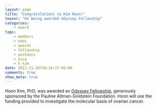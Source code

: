 ```yaml
---
layout: page
title: "Congratulations to Kim Hoon!"
teaser: "On being awarded Odyssey Fellowship"
categories:
    - award
tags:
    - members
    - news
    - awards
    - fellowship
    - postdocs
    - ovca
    - h_kim
date: 2011-11-28T10:14:27-05:00
comments: true
show_meta: true
---
```

 
Hoon Kim, PhD, was awarded an [Odyssey Fellowship](http://www.mdanderson.org/education-and-research/education-and-training/schools-and-programs/research-training/programs-and-courses/postdoctoral-research-programs/odyssey-program/index.html), generously sponsored by the Pauline Altman-Goldstein Foundation. Hoon will use the funding provided to investigate the molecular basis of ovarian cancer.


